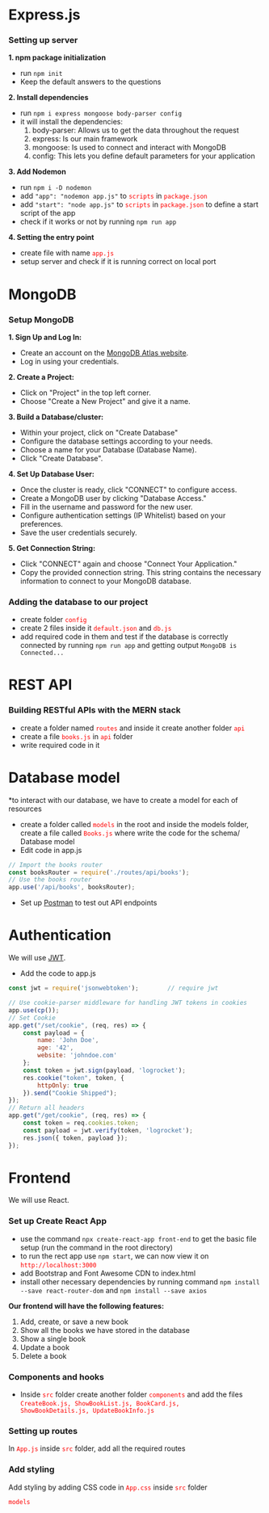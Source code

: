 # Express.js
### Setting up server
**1. npm package initialization**
  - run `npm init`
  - Keep the default answers to the questions

**2. Install dependencies**
- run `npm i express mongoose body-parser config` 
- it will install the dependencies:
    1. body-parser: Allows us to get the data throughout the request
    2. express: Is our main framework
    3. mongoose: Is used to connect and interact with MongoDB
    4. config: This lets you define default parameters for your application

**3. Add Nodemon**
- run `npm i -D nodemon`
- add `"app": "nodemon app.js"` to <code style="color:red">scripts</code>
 in <code style="color:red">package.json</code>
- add `"start": "node app.js"` to <code style="color:red">scripts</code>
 in <code style="color:red">package.json</code> to define a start script of the app
- check if it works or not by running `npm run app`

**4. Setting the entry point**
- create file with name <code style="color:red">app.js</code>
- setup server and check if it is running correct on local port

# MongoDB
### Setup MongoDB
**1. Sign Up and Log In:**
   - Create an account on the [MongoDB Atlas website](https://www.mongodb.com/cloud/atlas).
   - Log in using your credentials.

**2. Create a Project:**
   - Click on "Project" in the top left corner.
   - Choose "Create a New Project" and give it a name.

**3. Build a Database/cluster:**
   - Within your project, click on "Create Database"
   - Configure the database settings according to your needs.
   - Choose a name for your Database (Database Name).
   - Click "Create Database".

**4. Set Up Database User:**
   - Once the cluster is ready, click "CONNECT" to configure access.
   - Create a MongoDB user by clicking "Database Access."
   - Fill in the username and password for the new user.
   - Configure authentication settings (IP Whitelist) based on your preferences.
   - Save the user credentials securely.

**5. Get Connection String:**
   - Click "CONNECT" again and choose "Connect Your Application."
   - Copy the provided connection string. This string contains the necessary information to connect to your MongoDB database.

### Adding the database to our project
- create folder <code style="color:red">config</code>
- create 2 files inside it <code style="color:red">default.json</code> and <code style="color:red">db.js</code>
- add required code in them and test if the database is correctly connected by running `npm run app` and getting output `MongoDB is Connected...`

# REST API
### Building RESTful APIs with the MERN stack
- create a folder named <code style="color:red">routes</code> and inside it create another folder <code style="color:red">api</code>
- create a file <code style="color:red">books.js</code> in <code style="color:red">api</code> folder
- write required code in it

# Database model
*to interact with our database, we have to create a model for each of resources
- create a folder called <code style="color:red">models</code> in the root and inside the models folder, create a file called <code style="color:red">Books.js</code> where write the code for the schema/ Database model
- Edit code in app.js
```javascript
// Import the books router
const booksRouter = require('./routes/api/books');
// Use the books router
app.use('/api/books', booksRouter);
```
- Set up [Postman](https://www.postman.com/) to test out API endpoints

# Authentication
We will use [JWT](https://jwt.io/).

- Add the code to app.js
```javascript
const jwt = require('jsonwebtoken');        // require jwt
```
```javascript
// Use cookie-parser middleware for handling JWT tokens in cookies
app.use(cp());
// Set Cookie
app.get("/set/cookie", (req, res) => {
    const payload = {
        name: 'John Doe',
        age: '42',
        website: 'johndoe.com'
    };
    const token = jwt.sign(payload, 'logrocket');
    res.cookie("token", token, {
        httpOnly: true
    }).send("Cookie Shipped");
});
// Return all headers
app.get("/get/cookie", (req, res) => {
    const token = req.cookies.token;
    const payload = jwt.verify(token, 'logrocket');
    res.json({ token, payload });
});
```

# Frontend
We will use React.

### Set up Create React App
- use the command `npx create-react-app front-end` to get the basic file setup (run the command in the root directory)
- to run the rect app use `npm start`, we can now view it on <code style="color:red">http://localhost:3000</code>
- add Bootstrap and Font Awesome CDN to index.html
- install other necessary dependencies by running command `npm install --save react-router-dom` and `npm install --save axios`

**Our frontend will have the following features:**
1. Add, create, or save a new book
2. Show all the books we have stored in the database
3. Show a single book
4. Update a book
5. Delete a book

### Components and hooks
- Inside <code style="color:red">src</code> folder create another folder <code style="color:red">components</code> and add the files <code style="color:red">CreateBook.js,  ShowBookList.js, BookCard.js, ShowBookDetails.js, UpdateBookInfo.js</code>

### Setting up routes
In <code style="color:red">App.js</code> inside 
<code style="color:red">src</code> folder, add all the required routes

### Add styling
Add styling by adding CSS code in <code style="color:red">App.css</code> inside 
<code style="color:red">src</code> folder





<code style="color:red">models</code>